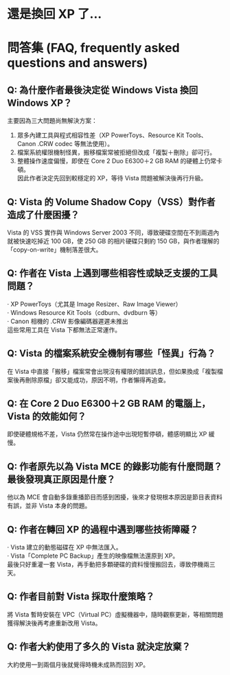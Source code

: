 # 還是換回 XP 了...

# 問答集 (FAQ, frequently asked questions and answers)

## Q: 為什麼作者最後決定從 Windows Vista 換回 Windows XP？
主要因為三大問題尚無解決方案：  
1. 眾多內建工具與程式相容性差（XP PowerToys、Resource Kit Tools、Canon .CR​W codec 等無法使用）。  
2. 檔案系統權限機制怪異，搬移檔案常被拒絕但改成「複製＋刪除」卻可行。  
3. 整體操作速度偏慢，即使在 Core 2 Duo E6300＋2 GB RAM 的硬體上仍常卡頓。  
因此作者決定先回到較穩定的 XP，等待 Vista 問題被解決後再行升級。

## Q: Vista 的 Volume Shadow Copy（VSS）對作者造成了什麼困擾？
Vista 的 VSS 實作與 Windows Server 2003 不同，導致硬碟空間在不到兩週內就被快速吃掉近 100 GB，使 250 GB 的相片硬碟只剩約 150 GB，與作者理解的「copy-on-write」機制落差很大。

## Q: 作者在 Vista 上遇到哪些相容性或缺乏支援的工具問題？
‧ XP PowerToys（尤其是 Image Resizer、Raw Image Viewer）  
‧ Windows Resource Kit Tools（cdburn、dvdburn 等）  
‧ Canon 相機的 .CR​W 影像編碼器遲遲未推出  
這些常用工具在 Vista 下都無法正常運作。

## Q: Vista 的檔案系統安全機制有哪些「怪異」行為？
在 Vista 中直接「搬移」檔案常會出現沒有權限的錯誤訊息，但如果換成「複製檔案後再刪除原檔」卻又能成功，原因不明，作者懶得再追查。

## Q: 在 Core 2 Duo E6300＋2 GB RAM 的電腦上，Vista 的效能如何？
即使硬體規格不差，Vista 仍然常在操作途中出現短暫停頓，體感明顯比 XP 緩慢。

## Q: 作者原先以為 Vista MCE 的錄影功能有什麼問題？最後發現真正原因是什麼？
他以為 MCE 會自動多錄重播節目而感到困擾，後來才發現根本原因是節目表資料有誤，並非 Vista 本身的問題。

## Q: 作者在轉回 XP 的過程中遇到哪些技術障礙？
‧ Vista 建立的動態磁碟在 XP 中無法匯入。  
‧ Vista「Complete PC Backup」產生的映像檔無法還原到 XP。  
最後只好重灌一套 Vista，再手動把多顆硬碟的資料慢慢搬回去，導致停機兩三天。

## Q: 作者目前對 Vista 採取什麼策略？
將 Vista 暫時安裝在 VPC（Virtual PC）虛擬機器中，隨時觀察更新，等相關問題獲得解決後再考慮重新改用 Vista。

## Q: 作者大約使用了多久的 Vista 就決定放棄？
大約使用一到兩個月後就覺得時機未成熟而回到 XP。